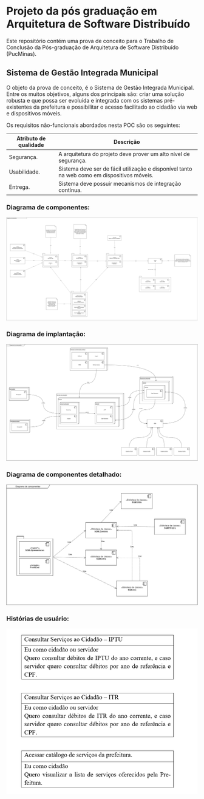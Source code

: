 # Projeto da pós graduação em Arquitetura de Software Distribuído

Este repositório contém uma prova de conceito para o Trabalho de Conclusão da Pós-graduação de Arquitetura de Software Distribuído (PucMinas).

## Sistema de Gestão Integrada Municipal

O objeto da prova de conceito, é o Sistema de Gestão Integrada Municipal. Entre os muitos objetivos, alguns dos principais são: criar uma solução robusta e que possa ser evoluída e integrada com os sistemas pré-existentes da prefeitura e possibilitar o acesso facilitado ao cidadão via web e dispositivos móveis.

Os requisitos não-funcionais abordados nesta POC são os seguintes:

| Atributo de qualidade | Descrição |
| --- | --- |
| Segurança. | A arquitetura do projeto deve prover um alto nível de segurança. |
| Usabilidade. | Sistema deve ser de fácil utilização e disponível tanto na web como em dispositivos móveis. |
| Entrega. | Sistema deve possuir mecanismos de integração contínua. |

### Diagrama de componentes:

![alt Diagrama de componentes](docs/images/components.png)

### Diagrama de implantação:

![alt Diagrama de implantação](docs/images/deployment.png)

### Diagrama de componentes detalhado:

![alt Diagrama de componentes detalhado](docs/images/components-2.jpg)

### Histórias de usuário:

![alt Histórias de usuário](docs/images/user-stories.png)